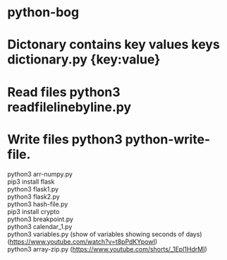# python-bog
# Dictonary contains key values keys dictionary.py {key:value}
# Read files python3 readfilelinebyline.py
# Write files python3 python-write-file.  
python3 arr-numpy.py  
pip3 install flask  
python3 flask1.py  
python3 flask2.py  
python3 hash-file.py  
pip3 install crypto  
python3 breakpoint.py  
python3 calendar_1.py  
python3 variables.py (show of variables showing seconds of days)  (https://www.youtube.com/watch?v=t8pPdKYpowI)  
python3 array-zip.py (https://www.youtube.com/shorts/_1Epl1HdrMI)  


